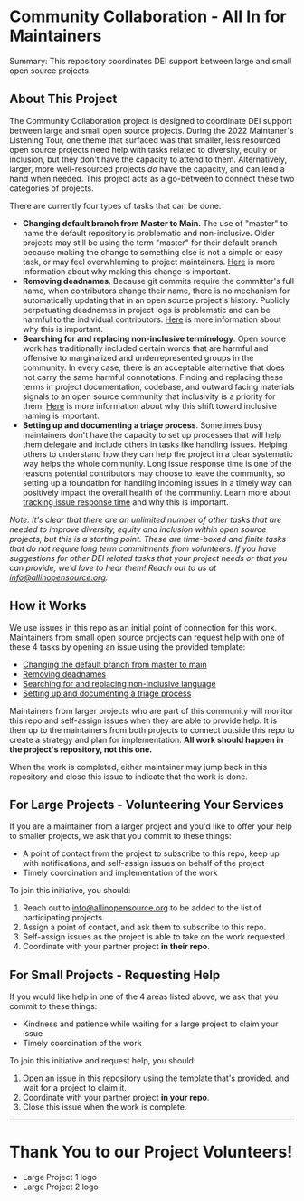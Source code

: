 # Community Collaboration - All In for Maintainers

Summary: This repository coordinates DEI support between large and small open source projects.

## About This Project

The Community Collaboration project is designed to coordinate DEI support between large and small open source projects. During the 2022 Maintaner's Listening Tour, one theme that surfaced was that smaller, less resourced open source projects need help with tasks related to diversity, equity or inclusion, but they don't have the capacity to attend to them. Alternatively, larger, more well-resourced projects *do* have the capacity, and can lend a hand when needed. This project acts as a go-between to connect these two categories of projects.

There are currently four types of tasks that can be done:
 
- **Changing default branch from Master to Main**. 
The use of "master" to name the default repository is problematic and non-inclusive. Older projects may still be using the term "master" for their default branch because making the change to something else is not a simple or easy task, or may feel overwhleming to project maintainers. [Here](https://sfconservancy.org/news/2020/jun/23/gitbranchname/) is more information about why making this change is important.
- **Removing deadnames**. Because git commits require the committer's full name, when contributors change their name, there is no mechanism for automatically updating that in an open source project's history. Publicly perpetuating deadnames in project logs is problematic and can be harmful to the individual contributors. [Here](https://health.clevelandclinic.org/deadnaming/) is more information about why this is important.
- **Searching for and replacing non-inclusive terminology**. Open source work has traditionally included certain words that are harmful and offensive to marginalized and underrepresented groups in the community. In every case, there is an acceptable alternative that does not carry the same harmful connotations. Finding and replacing these terms in project documentation, codebase, and outward facing materials signals to an open source community that inclusivity is a priority for them. [Here](https://inclusivenaming.org/faqs/) is more information about why this shift toward inclusive naming is important.
- **Setting up and documenting a triage process**. Sometimes busy maintainers don't have the capacity to set up processes that will help them delegate and include others in tasks like handling issues. Helping others to understand how they can help the project in a clear systematic way helps the whole community. Long issue response time is one of the reasons potential contributors may choose to leave the community, so setting up a foundation for handling incoming issues in a timely way can positively impact the overall health of the community. Learn more about [tracking issue response time](https://chaoss.community/?p=3631) and why this is important.

*Note: It's clear that there are an unlimited number of other tasks that are needed to improve diversity, equity and inclusion within open source projects, but this is a starting point. These are time-boxed and finite tasks that do not require long term commitments from volunteers. If you have suggestions for other DEI related tasks that your project needs or that you can provide, we'd love to hear them! Reach out to us at info@allinopensource.org.*


## How it Works

We use issues in this repo as an initial point of connection for this work. Maintainers from small open source projects can request help with one of these 4 tasks by opening an issue using the provided template:

- [Changing the default branch from master to main](https://github.com/AllInOpenSource/CommunityCollaboration/issues/new?assignees=&labels=renaming+default&template=renaming_default.md&title=Renaming+Default+Branch+Request+for+%5BProject+Name%5D)
- [Removing deadnames](https://github.com/AllInOpenSource/CommunityCollaboration/issues/new?assignees=&labels=removing+deadnames&template=removing_deadnames.md&title=Help+With+Removing+Deadnames+for+%5BProject+Name%5D)
- [Searching for and replacing non-inclusive language](https://github.com/AllInOpenSource/CommunityCollaboration/issues/new?assignees=&labels=inclusive+naming&template=inclusive_naming_template.md&title=Inclusive+Naming+Request)
- [Setting up and documenting a triage process](https://github.com/AllInOpenSource/CommunityCollaboration/issues/new?assignees=&labels=triage+process&projects=&template=triage_process.md&title=Triage+Process+Request+for+%5BProject+Name%5D)


Maintainers from larger projects who are part of this community will monitor this repo and self-assign issues when they are able to provide help. It is then up to the maintainers from both projects to connect outside this repo to create a strategy and plan for implementation. **All work should happen in the project's repository, not this one.**

When the work is completed, either maintainer may jump back in this repository and close this issue to indicate that the work is done. 

## For Large Projects - Volunteering Your Services

If you are a maintainer from a larger project and you'd like to offer your help to smaller projects, we ask that you commit to these things:
 - A point of contact from the project to subscribe to this repo, keep up with notifications, and self-assign issues on behalf of the project
 - Timely coordination and implementation of the work
 
To join this initiative, you should:
1. Reach out to info@allinopensource.org to be added to the list of participating projects.
2. Assign a point of contact, and ask them to subscribe to this repo.
3. Self-assign issues as the project is able to take on the work requested.
4. Coordinate with your partner project **in their repo**.

## For Small Projects - Requesting Help

If you would like help in one of the 4 areas listed above, we ask that you commit to these things:
- Kindness and patience while waiting for a large project to claim your issue
- Timely coordination of the work

To join this initiative and request help, you should:
1. Open an issue in this repository using the template that's provided, and wait for a project to claim it.
2. Coordinate with your partner project **in your repo**.
3. Close this issue when the work is complete.

---
# Thank You to our Project Volunteers!

- Large Project 1 logo
- Large Project 2 logo
